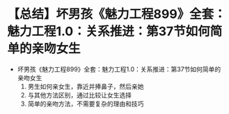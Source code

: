 # 【总结】坏男孩《魅力工程899》全套：魅力工程1.0：关系推进：第37节如何简单的亲吻女生

-   坏男孩《魅力工程899》全套：魅力工程1.0：关系推进：第37节如何简单的亲吻女生
    1.  男生如何亲女生，靠近并捧鼻子，然后亲她
    2.  与其他方法区别，通过比较让女生选择
    3.  简单的亲吻方法，不需要复杂的理由和技巧